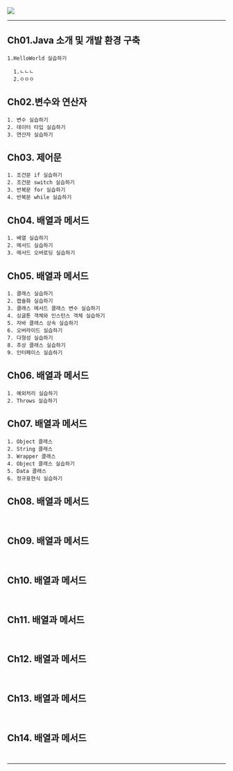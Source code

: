 <img src="https://capsule-render.vercel.app/api?type=waving&color=auto&height=130&width=500&section=header&text=Java프로그래밍&fontSize=50&fontAlign=21&fontAlignY=33"  />

---------------------------------------
## Ch01.Java 소개 및 개발 환경 구축
```
1.HelloWorld 실습하기
```
      1.ㄴㄴㄴ
      2.ㅇㅇㅇ
   
## Ch02.변수와 연산자
```
1. 변수 실습하기
2. 데이터 타입 실습하기
3. 연산자 실습하기
```


## Ch03. 제어문
```
1. 조건문 if 실습하기
2. 조건문 switch 실습하기
3. 반복문 for 실습하기
4. 반복문 while 실습하기
```


## Ch04. 배열과 메서드
```
1. 배열 실습하기
2. 메서드 실습하기
3. 메서드 오버로딩 실습하기

```

## Ch05. 배열과 메서드
```
1. 클래스 실습하기
2. 캡슐화 실습하기
3. 클래스 메서드 클래스 변수 실습하기
4. 싱글톤 객체와 인스턴스 객체 실습하기
5. 자바 클래스 상속 실습하기
6. 오버라이드 실습하기
7. 다형성 실습하기
8. 추상 클래스 실습하기
9. 인터페이스 실습하기

```

## Ch06. 배열과 메서드
```
1. 예외처리 실습하기
2. Throws 실습하기

```

## Ch07. 배열과 메서드
```
1. Object 클래스
2. String 클래스
3. Wrapper 클래스
4. Object 클래스 실습하기
5. Data 클래스
6. 정규표현식 실습하기
```

## Ch08. 배열과 메서드
```


```

## Ch09. 배열과 메서드
```


```

## Ch10. 배열과 메서드
```


```

## Ch11. 배열과 메서드
```


```

## Ch12. 배열과 메서드
```


```

## Ch13. 배열과 메서드
```


```

## Ch14. 배열과 메서드
```


```
---------------------------------------
